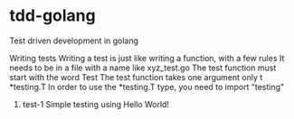# tdd-golang
Test driven development in golang

Writing tests
Writing a test is just like writing a function, with a few rules
It needs to be in a file with a name like xyz_test.go
The test function must start with the word Test
The test function takes one argument only t *testing.T
In order to use the *testing.T type, you need to import "testing"

1. test-1
Simple testing using Hello World!
